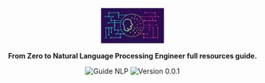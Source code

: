 <div align="center">

  <img src="sources/images/nlp.png" width="25%"> 
    



  
  **From Zero to Natural Language Processing Engineer full resources guide.**
  
  
  ![Guide NLP](https://img.shields.io/badge/Guide-NLP-brightgreen.svg)
  ![Version 0.0.1](https://img.shields.io/badge/Version-0.0.1-blue.svg)
</div>
